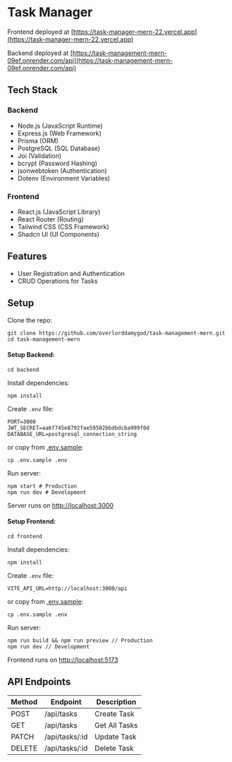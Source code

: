 # Task Manager

Frontend deployed at [https://task-manager-mern-22.vercel.app](https://task-manager-mern-22.vercel.app)

Backend deployed at [https://task-management-mern-09ef.onrender.com/api](https://task-management-mern-09ef.onrender.com/api)

## Tech Stack

### Backend

- Node.js (JavaScript Runtime)
- Express.js (Web Framework)
- Prisma (ORM)
- PostgreSQL (SQL Database)
- Joi (Validation)
- bcrypt (Password Hashing)
- jsonwebtoken (Authentication)
- Dotenv (Environment Variables)

### Frontend

- React.js (JavaScript Library)
- React Router (Routing)
- Tailwind CSS (CSS Framework)
- Shadcn UI (UI Components)

## Features

- User Registration and Authentication
- CRUD Operations for Tasks

## Setup

Clone the repo:

```
git clone https://github.com/overlorddamygod/task-management-mern.git
cd task-management-mern
```

#### Setup Backend:

```
cd backend
```

Install dependencies:

```
npm install
```

Create `.env` file:

```
PORT=3000
JWT_SECRET=aa6f745e8792fae59502bbdbdcba999f0d
DATABASE_URL=postgresql_connection_string
```

or copy from [.env.sample](./backend/.env.sample):

```
cp .env.sample .env
```

Run server:

```
npm start # Production
npm run dev # Development
```

Server runs on [http://localhost:3000](http://localhost:3000)

#### Setup Frontend:

```
cd frontend
```

Install dependencies:

```
npm install
```

Create `.env` file:

```
VITE_API_URL=http://localhost:3000/api
```

or copy from [.env.sample](./frontend/.env.sample):

```
cp .env.sample .env
```

Run server:

```
npm run build && npm run preview // Production
npm run dev // Development
```

Frontend runs on [http://localhost:5173](http://localhost:5173)

## API Endpoints

| Method | Endpoint       | Description   |
| ------ | -------------- | ------------- |
| POST   | /api/tasks     | Create Task   |
| GET    | /api/tasks     | Get All Tasks |
| PATCH  | /api/tasks/:id | Update Task   |
| DELETE | /api/tasks/:id | Delete Task   |
